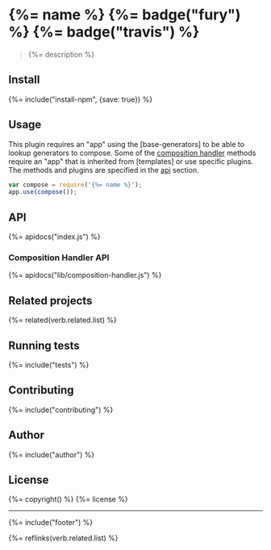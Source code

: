 # {%= name %} {%= badge("fury") %} {%= badge("travis") %}

> {%= description %}

## Install
{%= include("install-npm", {save: true}) %}

## Usage

This plugin requires an "app" using the [base-generators] to be able to lookup generators to compose.
Some of the [composition handler](#composition-handler-api) methods require an "app" that is inherited from
[templates] or use specific plugins. The methods and plugins are specified in the [api](#api) section.

```js
var compose = require('{%= name %}');
app.use(compose());
```

## API
{%= apidocs("index.js") %}

### Composition Handler API
{%= apidocs("lib/composition-handler.js") %}

## Related projects
{%= related(verb.related.list) %}

## Running tests
{%= include("tests") %}

## Contributing
{%= include("contributing") %}

## Author
{%= include("author") %}

## License
{%= copyright() %}
{%= license %}

***

{%= include("footer") %}

{%= reflinks(verb.related.list) %}
